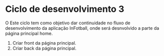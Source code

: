 # Ciclo de desenvolvimento 3

O Este ciclo tem como objetivo dar continuidade no fluxo de desenvolvimento da aplicação InFotball, onde será desnvolvido a parte da página principal home.

1. Criar front da página principal.
2. Criar back da página principal.

